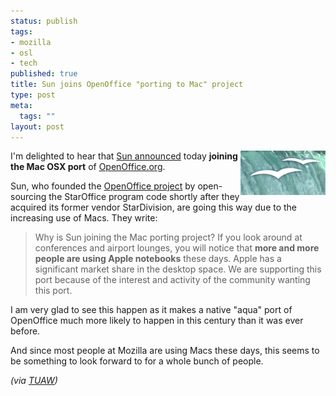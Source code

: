 ```yaml
--- 
status: publish
tags: 
- mozilla
- osl
- tech
published: true
title: Sun joins OpenOffice "porting to Mac" project
type: post
meta: 
  tags: ""
layout: post
---
```

<img src='/media/wp/2007/05/sun-openoffice.jpg' alt='SunÃ¢â‚¬â„¢s engagement in OpenOffice.org' class="alignright" align="right" />I'm delighted to hear that <a href="http://blogs.sun.com/GullFOSS/entry/sun_microsystems_engineering_joins_porting">Sun announced</a> today <strong>joining the Mac OSX port</strong> of <a href="http://openoffice.org">OpenOffice.org</a>.

Sun, who founded the <a href="http://en.wikipedia.org/wiki/OpenOffice.org">OpenOffice project</a> by open-sourcing the StarOffice program code shortly after they acquired its former vendor StarDivision, are going this way due to the increasing use of Macs. They write:

<blockquote>Why is Sun joining the Mac porting project? If you look around at conferences and airport lounges, you will notice that <strong>more and more people are using Apple notebooks</strong> these days. Apple has a significant market share in the desktop space. We are supporting this port because of the interest and activity of the community wanting this port.</blockquote>

I am very glad to see this happen as it makes a native "aqua" port of OpenOffice much more likely to happen in this century than it was ever before.

And since most people at Mozilla are using Macs these days, this seems to be something to look forward to for a whole bunch of people.

<em>(via <a href="http://www.tuaw.com/2007/05/03/sun-joins-openoffice-mac-porting-project/">TUAW</a>)</em>
